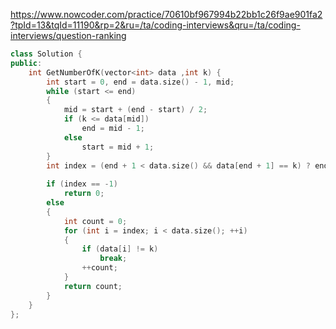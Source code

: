 https://www.nowcoder.com/practice/70610bf967994b22bb1c26f9ae901fa2?tpId=13&tqId=11190&rp=2&ru=/ta/coding-interviews&qru=/ta/coding-interviews/question-ranking

```cpp
class Solution {
public:
    int GetNumberOfK(vector<int> data ,int k) {
        int start = 0, end = data.size() - 1, mid;
        while (start <= end)
        {
            mid = start + (end - start) / 2;
            if (k <= data[mid])
                end = mid - 1;
            else
                start = mid + 1;
        }
        int index = (end + 1 < data.size() && data[end + 1] == k) ? end + 1 : -1;
        
        if (index == -1)
            return 0;
        else
        {
            int count = 0;
            for (int i = index; i < data.size(); ++i)
            {
                if (data[i] != k)
                    break;
                ++count;
            }
            return count;
        }
    }
};
```


